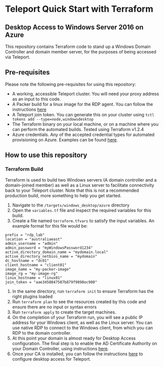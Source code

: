 # Teleport Quick Start with Terraform
## Desktop Access to Windows Server 2016 on Azure

This repository contains Terraform code to stand up a Windows Domain Controller and domain member server, for the purposes of being accessed via Teleport. 

## Pre-requisites
Please note the following pre-requisites for using this repository:
- A working, accessible Teleport cluster. You will need your proxy address as an input to this code. 
- A Packer build for a linux image for the RDP agent. You can follow the instructions [here](https://github.com/dgkirkwood/teleport-terraform-quickstart/tree/main/teleport_targets/ssh/azure-linux-vm#packer-build)
- A Teleport join token. You can generate this on your cluster using `tctl tokens add --type=node,windowsdesktop`
- The Terraform binary on your local machine, or on a machine where you can perform the automated builds. Tested using Terraform v1.2.4
- Azure credentials. Any of the accepted credential types for automated provisioning on Azure. Examples can be found [here](https://registry.terraform.io/providers/hashicorp/google/latest/docs/guides/getting_started).

## How to use this repository

### Terraform Build
Terraform is used to build two Windows servers (A domain controller and a domain-joined member) as well as a Linux server to facilitate connectivity back to your Teleport cluster. Note that this is not a recommended production build, more something to help you get started. 

1. Navigate to the `/targets/windows_desktop/azure` directory
2. Open the `variables.tf` file and inspect the required variables for this build.
3. Create a file named `terraform.tfvars` to satisfy the input variables. An example format for this file would be: 

```
prefix = "rdp_lab"
location = "australiaeast"
admin_username = "admin"
admin_password = "myWindowsPassword1234"
active_directory_domain_name = "mydomain.local"
active_directory_netbios_name = "mydomain"
dc_hostname = "dc01"
client_hostname = "client01"
image_name = "my-packer-image"
image_rg = "my-image-rg"
linux_hostname = "linux01"
join_token = "aae3458847587b879f9898ec980"
```

1. In the same directory, run `terraform init` to ensure Terraform has the right plugins loaded
2. Run `terraform plan` to see the resources created by this code and ensure there are no input or syntax errors
3. Run `terraform apply` to create the target machines. 
4. On the completion of your Terraform run, you will see a public IP address for your Windows client, as well as the Linux server. You can use native RDP to connect to the Windows client, from which you can RDP to the domain controller. 
5. At this point your domain is almost ready for Desktop Access configuration. The final step is to enable the AD Certificate Authority on your Domain Controller, using instructions [here](https://docs.microsoft.com/en-us/windows-server/networking/core-network-guide/cncg/server-certs/install-the-certification-authority).
6. Once your CA is installed, you can follow the instructions [here](https://goteleport.com/docs/desktop-access/getting-started/) to configure desktop access for Teleport. 